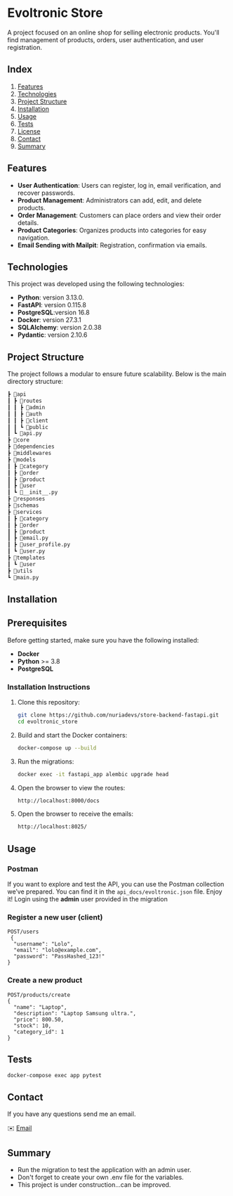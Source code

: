 # Evoltronic Store
A project focused on an online shop for selling electronic products. You'll find management of products, orders, user authentication, and user registration.

## Index

1. [Features](#features)
2. [Technologies](#technologies)
3. [Project Structure](#project-structure)
4. [Installation](#installation)
5. [Usage](#usage)
6. [Tests](#tests)
7. [License](#license)
8. [Contact](#contact)
9. [Summary](#summary)


## Features

- **User Authentication**: Users can register, log in, email verification, and recover passwords.
- **Product Management**: Administrators can add, edit, and delete products.
- **Order Management**: Customers can place orders and view their order details.
- **Product Categories**: Organizes products into categories for easy navigation.
- **Email Sending with Mailpit**: Registration, confirmation via emails.


## Technologies

This project was developed using the following technologies:

- **Python**: version 3.13.0.
- **FastAPI**: version 0.115.8
- **PostgreSQL**:version 16.8
- **Docker**: version 27.3.1
- **SQLAlchemy**: version  2.0.38
- **Pydantic**: version 2.10.6

## Project Structure

The project follows a modular to ensure future scalability. Below is the main directory structure:

``` python
┣ 📂api
┃ ┣ 📂routes
┃ ┃ ┣ 📂admin
┃ ┃ ┣ 📂auth
┃ ┃ ┣ 📂client
┃ ┃ ┗ 📂public
┃ ┗ 📜api.py
┣ 📂core
┣ 📂dependencies
┣ 📂middlewares
┣ 📂models
┃ ┣ 📂category
┃ ┣ 📂order
┃ ┣ 📂product
┃ ┣ 📂user
┃ ┗ 📜__init__.py
┣ 📂responses
┣ 📂schemas
┣ 📂services
┃ ┣ 📂category
┃ ┣ 📂order
┃ ┣ 📂product
┃ ┣ 📜email.py
┃ ┣ 📜user_profile.py
┃ ┗ 📜user.py
┣ 📂templates
┃ ┗ 📂user
┣ 📂utils
┗ 📜main.py
````

## Installation

## Prerequisites

Before getting started, make sure you have the following installed:

- **Docker** 
- **Python** >= 3.8
- **PostgreSQL**

### Installation Instructions

1. Clone this repository:

   ```bash
   git clone https://github.com/nuriadevs/store-backend-fastapi.git
   cd evoltronic_store
2. Build and start the Docker containers:
   ```bash
   docker-compose up --build
3. Run the migrations:
	```bash   
	docker exec -it fastapi_app alembic upgrade head
4. Open the browser to view the routes:
	```bash   
	http://localhost:8000/docs
5. Open the browser to receive the emails:
	```bash   
	http://localhost:8025/
## Usage
### Postman
If you want to explore and test the API, you can use the Postman collection we’ve prepared. You can find it in the `api_docs/evoltronic.json` file. Enjoy it!
Login using the **admin** user provided in the migration
 
### Register a new user (client)
````
POST/users
 {
  "username": "Lolo",
  "email": "lolo@example.com",
  "password": "PassHashed_123!"
}
````

### Create a new product
````
POST/products/create
{
  "name": "Laptop",
  "description": "Laptop Samsung ultra.",
  "price": 800.50,
  "stock": 10,
  "category_id": 1
}
````

## Tests
````
docker-compose exec app pytest
````

## Contact
If you have any questions send me an email.

✉️ [Email](mailto:nuriadevs@gmail.com)

## Summary
- Run the migration to test the application with an admin user.
- Don't forget to create your own .env file for the variables.
- This project is under construction...can be improved.

